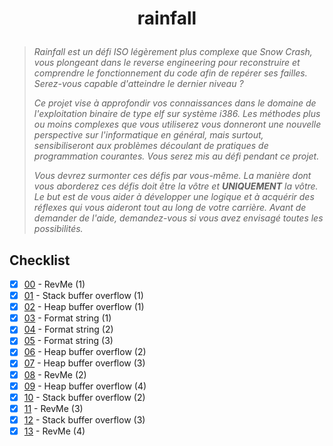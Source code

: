 # <p align="center">rainfall</p>

> _Rainfall est un défi ISO légèrement plus complexe que Snow Crash, vous plongeant dans le reverse engineering pour reconstruire et comprendre le fonctionnement du code afin de repérer ses failles. Serez-vous capable d'atteindre le dernier niveau ?_
>
> _Ce projet vise à approfondir vos connaissances dans le domaine de l'exploitation binaire de type elf sur système i386. Les méthodes plus ou moins complexes que vous utiliserez vous donneront une nouvelle perspective sur l'informatique en général, mais surtout, sensibiliseront aux problèmes découlant de pratiques de programmation courantes. Vous serez mis au défi pendant ce projet._
>
> _Vous devrez surmonter ces défis par vous-même. La manière dont vous aborderez ces défis doit être la vôtre et **UNIQUEMENT** la vôtre. Le but est de vous aider à développer une logique et à acquérir des réflexes qui vous aideront tout au long de votre carrière. Avant de demander de l'aide, demandez-vous si vous avez envisagé toutes les possibilités._

## Checklist

- [x] [00](https://github.com/Skalyaeve/rainfall/tree/main/00) - RevMe (1)
- [x] [01](https://github.com/Skalyaeve/rainfall/tree/main/01) - Stack buffer overflow (1)
- [x] [02](https://github.com/Skalyaeve/rainfall/tree/main/02) - Heap buffer overflow (1)
- [x] [03](https://github.com/Skalyaeve/rainfall/tree/main/03) - Format string (1)
- [x] [04](https://github.com/Skalyaeve/rainfall/tree/main/04) - Format string (2)
- [x] [05](https://github.com/Skalyaeve/rainfall/tree/main/05) - Format string (3)
- [x] [06](https://github.com/Skalyaeve/rainfall/tree/main/06) - Heap buffer overflow (2)
- [x] [07](https://github.com/Skalyaeve/rainfall/tree/main/07) - Heap buffer overflow (3)
- [x] [08](https://github.com/Skalyaeve/rainfall/tree/main/08) - RevMe (2)
- [x] [09](https://github.com/Skalyaeve/rainfall/tree/main/09) - Heap buffer overflow (4)
- [x] [10](https://github.com/Skalyaeve/rainfall/tree/main/bonus/10) - Stack buffer overflow (2)
- [x] [11](https://github.com/Skalyaeve/rainfall/tree/main/bonus/11) - RevMe (3)
- [x] [12](https://github.com/Skalyaeve/rainfall/tree/main/bonus/12) - Stack buffer overflow (3)
- [x] [13](https://github.com/Skalyaeve/rainfall/tree/main/bonus/13) - RevMe (4)

